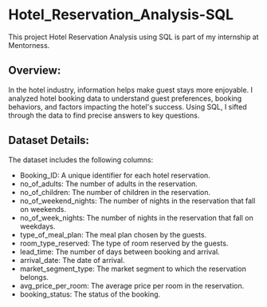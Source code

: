 # Hotel_Reservation_Analysis-SQL

This project Hotel Reservation Analysis using SQL is part of my internship at Mentorness.

## Overview:
 In the hotel industry, information helps make guest stays more enjoyable. I analyzed hotel booking data to understand guest preferences, booking behaviors, and factors impacting the hotel's success. Using SQL, I sifted through the data to find precise answers to key questions.

## Dataset Details:
The dataset includes the following columns: 

- Booking_ID: A unique identifier for each hotel reservation. 
- no_of_adults: The number of adults in the reservation. 
- no_of_children: The number of children in the reservation. 
- no_of_weekend_nights: The number of nights in the reservation that fall on weekends. 
- no_of_week_nights: The number of nights in the reservation that fall on weekdays. 
- type_of_meal_plan: The meal plan chosen by the guests. 
- room_type_reserved: The type of room reserved by the guests. 
- lead_time: The number of days between booking and arrival. 
- arrival_date: The date of arrival. 
- market_segment_type: The market segment to which the reservation belongs. 
- avg_price_per_room: The average price per room in the reservation. 
- booking_status: The status of the booking. 
